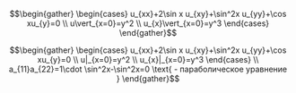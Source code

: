﻿
$$\begin{gather} \begin{cases} u_{xx}+2\sin x u_{xy}+\sin^2x u_{yy}+\cos xu_{y}=0 
\\
 u\vert_{x=0}=y^2 
\\
 u_{x}\vert_{x=0}=y^3 \end{cases} \end{gather}$$
 
 
 $$\begin{gather} \begin{cases} u_{xx}+2\sin x u_{xy}+\sin^2x u_{yy}+\cos xu_{y}=0 
\\
 u|_{x=0}=y^2 
\\
 u_{x}|_{x=0}=y^3 
\end{cases} 
\\
 a_{11}a_{22}=1\cdot \sin^2x-\sin^2x=0 \text{ - параболическое уравнение } \end{gather}$$
